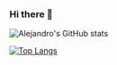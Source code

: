 ### Hi there 👋

<!--
**AlejandroSauco/AlejandroSauco** is a ✨ _special_ ✨ repository because its `README.md` (this file) appears on your GitHub profile.
-->


![Alejandro's GitHub stats](https://github-readme-stats.vercel.app/api?username=AlejandroSauco&show_icons=true&theme=radical)

[![Top Langs](https://github-readme-stats.vercel.app/api/top-langs/?username=AlejandroSauco&layout=compact)](https://github.com/anuraghazra/github-readme-stats)
